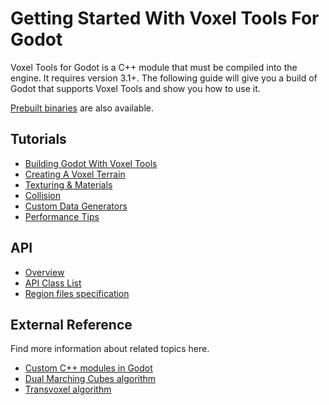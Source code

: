 # Getting Started With Voxel Tools For Godot

Voxel Tools for Godot is a C++ module that must be compiled into the engine. It requires version 3.1+. The following guide will give you a build of Godot that supports Voxel Tools and show you how to use it.

[Prebuilt binaries](http://tokisan.com/godot-binaries) are also available.

## Tutorials

* [Building Godot With Voxel Tools](02_build-voxel-tools.md)
* [Creating A Voxel Terrain](03_create-terrain.md)
* [Texturing & Materials](04_materials.md)
* [Collision](05_collision.md)
* [Custom Data Generators](06_custom-generator.md)
* [Performance Tips](07_performance-tips.md)

## API
* [Overview](08_api-overview.md)
* [API Class List](api/Class_List.md)
* [Region files specification](specs/region_format.md)


## External Reference
Find more information about related topics here.

* [Custom C++ modules in Godot](https://godot.readthedocs.io/en/latest/development/cpp/custom_modules_in_cpp.html)
* [Dual Marching Cubes algorithm](https://www.volume-gfx.com/volume-rendering/dual-marching-cubes/)
* [Transvoxel algorithm](https://transvoxel.org/)

